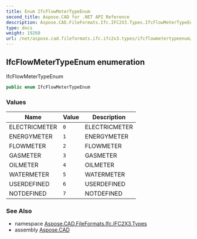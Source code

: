 ```yaml
---
title: Enum IfcFlowMeterTypeEnum
second_title: Aspose.CAD for .NET API Reference
description: Aspose.CAD.FileFormats.Ifc.IFC2X3.Types.IfcFlowMeterTypeEnum enum. IfcFlowMeterTypeEnum
type: docs
weight: 19260
url: /net/aspose.cad.fileformats.ifc.ifc2x3.types/ifcflowmetertypeenum/
---
```

## IfcFlowMeterTypeEnum enumeration

IfcFlowMeterTypeEnum

```csharp
public enum IfcFlowMeterTypeEnum
```

### Values

| Name | Value | Description |
| --- | --- | --- |
| ELECTRICMETER | `0` | ELECTRICMETER |
| ENERGYMETER | `1` | ENERGYMETER |
| FLOWMETER | `2` | FLOWMETER |
| GASMETER | `3` | GASMETER |
| OILMETER | `4` | OILMETER |
| WATERMETER | `5` | WATERMETER |
| USERDEFINED | `6` | USERDEFINED |
| NOTDEFINED | `7` | NOTDEFINED |

### See Also

* namespace [Aspose.CAD.FileFormats.Ifc.IFC2X3.Types](../../aspose.cad.fileformats.ifc.ifc2x3.types/)
* assembly [Aspose.CAD](../../)


